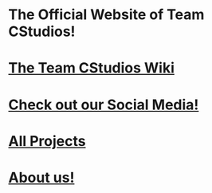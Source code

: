 # The Official Website of Team CStudios!

# [The Team CStudios Wiki](https://wiki.teamcstudios.site/)

# [Check out our Social Media!](socialmedia)

# [All Projects](projects)

# [About us!](about)

